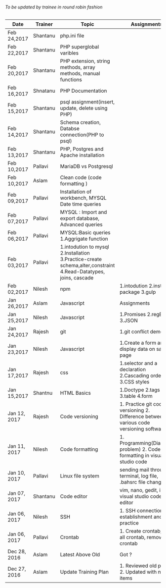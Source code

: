###### To be updated by trainee in round robin fashion

Date | Trainer | Topic | Assignments
------------ | ----------|---|----------------------------
Feb 24,2017 | Shantanu | php.ini file
Feb 22,2017 | Shantanu | PHP superglobal varibles
Feb 20,2017 | Shantanu | PHP extension, string methods, array methods, manual functions
Feb 16,2017 | Shnatanu | PHP Documentation
Feb 15,2017 | Shantanu | psql assignment(insert, update, delete using PHP)
Feb 14,2017 | Shantanu | Schema creation, Databse connection(PHP to psql)  
Feb 13,2017 | Shantanu | PHP, Postgres and Apache installation
Feb 10,2017 | Pallavi | MariaDB vs Postgresql
Feb 10,2017 | Aslam | Clean code (code formatting )
Feb 09,2017 | Pallavi | Installation of workbench, MYSQL Date time queries
Feb 07,2017 | Pallavi | MYSQL : Import and export database, Advanced queries 
Feb 06,2017| Pallavi |MYSQL:Basic queries 1.Aggrigate function|
Feb 03,2017 | Pallavi |1.intodution to mysql 2.Installation 3.Practice-create schema,alter,constraint 4.Read-Datatypes, joins, cascade
Feb 02,2017|Nilesh|npm|1.intodution 2.install package 3.gulp
Jan 26,2017|Aslam|Javascript|Assignments
Jan 25,2017  | Nilesh | Javascript | 1.Promises 2.regExp 3.JSON
Jan 24,2017 | Rajesh | git | 1.git conflict demo
Jan 23,2017  | Nilesh | Javascript | 1.Create a form and display data on same page
Jan 17,2017  | Rajesh | css | 1.selector and a declaration 2.Cascading order 3.CSS styles
Jan 15,2017  | Shantnu | HTML Basics | 1.Doctype 2.tags 3.table 4.form 
Jan 12, 2017 | Rajesh | Code versioning | 1. Practice git code versioning 2. Difference between various code versioning softwares
Jan 11, 2017 | Nilesh | Code formatting | 1. Programming(Diamond problem) 2. Code formatting in visual studio code
Jan 10, 2017 | Pallavi | Linux file system | sending mail through terminal, log file, .bahsrc file changes
Jan 07, 2017 | Shantanu | Code editor | vim, nano, gedit, install visual studio code editor
Jan 06, 2017 | Nilesh | SSH | 1. SSH connection establishment and practice
Jan 06, 2017 | Pallavi | Crontab | 1. Create crontab, list all crontab, remove crontab
Dec 28, 2016 | Aslam | Latest Above Old | Got ?
Dec 27, 2016 | Aslam | Update Training Plan | 1. Reviewed old plan - 2. Updated with new items
